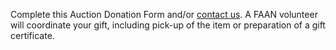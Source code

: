 Complete this Auction Donation Form and/or [contact us](mail-link). A FAAN volunteer will coordinate your gift, including pick-up of the item or preparation of a gift certificate.
